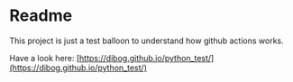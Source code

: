 # Readme

This project is just a test balloon to understand how github actions works.

Have a look here: [https://dibog.github.io/python_test/](https://dibog.github.io/python_test/)
